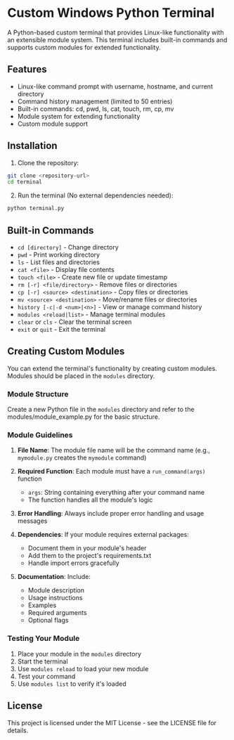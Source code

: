 # Custom Windows Python Terminal

A Python-based custom terminal that provides Linux-like functionality with an extensible module system. This terminal includes built-in commands and supports custom modules for extended functionality.

## Features

- Linux-like command prompt with username, hostname, and current directory
- Command history management (limited to 50 entries)
- Built-in commands: cd, pwd, ls, cat, touch, rm, cp, mv
- Module system for extending functionality
- Custom module support

## Installation

1. Clone the repository:
```bash
git clone <repository-url>
cd terminal
```

2. Run the terminal (No external dependencies needed):
```bash
python terminal.py
```

## Built-in Commands

- `cd [directory]` - Change directory
- `pwd` - Print working directory
- `ls` - List files and directories
- `cat <file>` - Display file contents
- `touch <file>` - Create new file or update timestamp
- `rm [-r] <file/directory>` - Remove files or directories
- `cp [-r] <source> <destination>` - Copy files or directories
- `mv <source> <destination>` - Move/rename files or directories
- `history [-c|-d <num>|<n>]` - View or manage command history
- `modules <reload|list>` - Manage terminal modules
- `clear` or `cls` - Clear the terminal screen
- `exit` or `quit` - Exit the terminal

## Creating Custom Modules

You can extend the terminal's functionality by creating custom modules. Modules should be placed in the `modules` directory.

### Module Structure

Create a new Python file in the `modules` directory and refer to the modules/module_example.py for the basic structure.

### Module Guidelines

1. **File Name**: The module file name will be the command name (e.g., `mymodule.py` creates the `mymodule` command)

2. **Required Function**: Each module must have a `run_command(args)` function
   - `args`: String containing everything after your command name
   - The function handles all the module's logic

3. **Error Handling**: Always include proper error handling and usage messages

4. **Dependencies**: If your module requires external packages:
   - Document them in your module's header
   - Add them to the project's requirements.txt
   - Handle import errors gracefully

5. **Documentation**: Include:
   - Module description
   - Usage instructions
   - Examples
   - Required arguments
   - Optional flags


### Testing Your Module

1. Place your module in the `modules` directory
2. Start the terminal
3. Use `modules reload` to load your new module
4. Test your command
5. Use `modules list` to verify it's loaded

## License

This project is licensed under the MIT License - see the LICENSE file for details. 